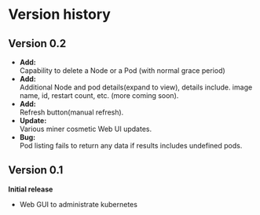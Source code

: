 <h1>Version history</h1>

<h2>Version 0.2</h2>
<ul>
    <li>
        <b>Add: </b>
        <br>Capability to delete a Node or a Pod (with normal grace period)
    </li>
    <li>
        <b>Add: </b>
        <br>Additional Node and pod details(expand to view), details include. image name, id, restart count, etc. (more coming soon).
    </li>
    <li>
        <b>Add: </b>
        <br>Refresh button(manual refresh).
    </li>
    <li>
        <b>Update: </b>
        <br>Various miner cosmetic Web UI updates.
    </li>
    <li>
        <b>Bug: </b> 
        <br>Pod listing fails to return any data if results includes undefined pods.
    </li>
</ul>

<h2>Version 0.1</h2>
<b>Initial release</b>
<ul>
    <li>
        Web GUI to administrate kubernetes
    </li>
</ul>
